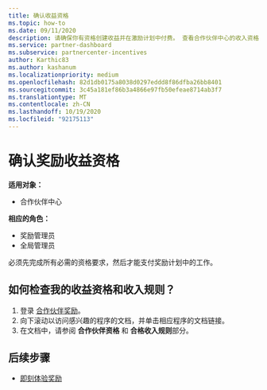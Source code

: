 ```yaml
---
title: 确认收益资格
ms.topic: how-to
ms.date: 09/11/2020
description: 请确保你有资格创建收益并在激励计划中付费。 查看合作伙伴中心的收入资格和收入规则。
ms.service: partner-dashboard
ms.subservice: partnercenter-incentives
author: Karthic83
ms.author: kashanum
ms.localizationpriority: medium
ms.openlocfilehash: 82d1db0175a8038d0297eddd8f86dfba26bb8401
ms.sourcegitcommit: 3c45a181ef86b3a4866e97fb50efeae8714ab3f7
ms.translationtype: MT
ms.contentlocale: zh-CN
ms.lasthandoff: 10/19/2020
ms.locfileid: "92175113"
---
```

# <a name="confirm-your-incentives-earnings-eligibility"></a>确认奖励收益资格

**适用对象：**

- 合作伙伴中心

**相应的角色：**

- 奖励管理员
- 全局管理员

必须先完成所有必需的资格要求，然后才能支付奖励计划中的工作。

## <a name="how-do-i-check-my-earning-eligibility-and-revenue-rules"></a>如何检查我的收益资格和收入规则？

1. 登录 [合作伙伴奖励](https://partner.microsoft.com/membership/partner-incentives)。
2. 向下滚动以访问感兴趣的程序的文档，并单击相应程序的文档链接。
3. 在文档中，请参阅 **合作伙伴资格** 和 **合格收入规则**部分。

## <a name="next-steps"></a>后续步骤

- [即刻体验奖励](incentives-get-started-intro.md)
